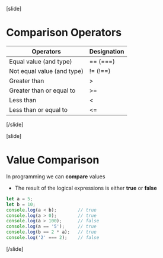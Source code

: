 [slide]
# Comparison Operators
|Operators|Designation|
|---------|-----------|
|Equal value (and type)|== (===)|
|Not equal value (and type)|!= (!==)|
|Greater than|>|
|Greater than or equal to|>=|
|Less than|<|
|Less than or equal to|<=|
[/slide]

[slide]
# Value Comparison
In programming we can **compare** values
* The result of the logical expressions is either **true** or **false**
```js
let a = 5;
let b = 10;
console.log(a < b);        // true
console.log(a > 0);        // true
console.log(a > 100);      // false
console.log(a == '5');     // true
console.log(b == 2 * a);   // true 
console.log('2' === 2);    // false
```
[/slide]